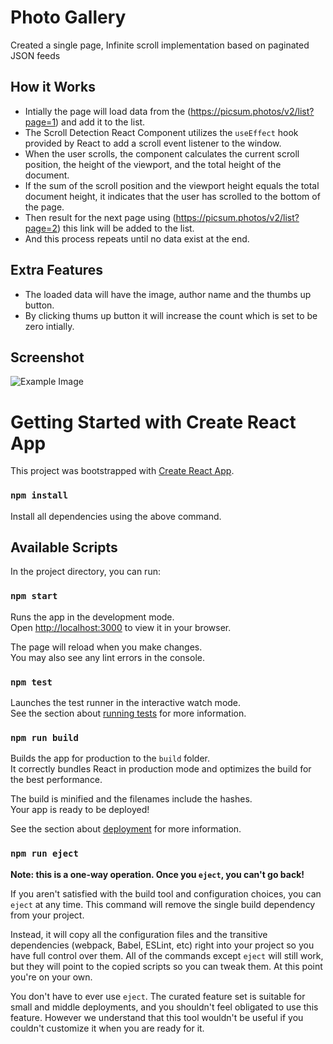 # Photo Gallery

Created a single page, Infinite scroll implementation based on paginated JSON feeds

## How it Works
* Intially the page will load data from the (https://picsum.photos/v2/list?page=1) and add it to the list.
* The Scroll Detection React Component utilizes the `useEffect` hook provided by React to add a scroll event listener to the window. 
* When the user scrolls, the component calculates the current scroll position, the height of the viewport, and the total height of the document.
* If the sum of the scroll position and the viewport height equals the total document height, it indicates that the user has scrolled to the bottom of the page.
* Then result for the next page using (https://picsum.photos/v2/list?page=2) this link will be added to the list.
* And this process repeats until no data exist at the end.

## Extra Features
* The loaded data will have the image, author name and the thumbs up button.
* By clicking thums up button it will increase the count which is set to be zero intially.

## Screenshot
![Example Image](src/example.png)


# Getting Started with Create React App

This project was bootstrapped with [Create React App](https://github.com/facebook/create-react-app).
### `npm install`
Install all dependencies using the above command.

## Available Scripts

In the project directory, you can run:

### `npm start`

Runs the app in the development mode.\
Open [http://localhost:3000](http://localhost:3000) to view it in your browser.

The page will reload when you make changes.\
You may also see any lint errors in the console.

### `npm test`

Launches the test runner in the interactive watch mode.\
See the section about [running tests](https://facebook.github.io/create-react-app/docs/running-tests) for more information.

### `npm run build`

Builds the app for production to the `build` folder.\
It correctly bundles React in production mode and optimizes the build for the best performance.

The build is minified and the filenames include the hashes.\
Your app is ready to be deployed!

See the section about [deployment](https://facebook.github.io/create-react-app/docs/deployment) for more information.

### `npm run eject`

**Note: this is a one-way operation. Once you `eject`, you can't go back!**

If you aren't satisfied with the build tool and configuration choices, you can `eject` at any time. This command will remove the single build dependency from your project.

Instead, it will copy all the configuration files and the transitive dependencies (webpack, Babel, ESLint, etc) right into your project so you have full control over them. All of the commands except `eject` will still work, but they will point to the copied scripts so you can tweak them. At this point you're on your own.

You don't have to ever use `eject`. The curated feature set is suitable for small and middle deployments, and you shouldn't feel obligated to use this feature. However we understand that this tool wouldn't be useful if you couldn't customize it when you are ready for it.

